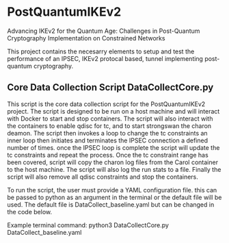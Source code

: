 # PostQuantumIKEv2
Advancing IKEv2 for the Quantum Age: Challenges in Post-Quantum Cryptography Implementation on Constrained Networks

This project contains the necesarry elements to setup and test the performance of an IPSEC, IKEv2 protocal based, tunnel implementing post-quantum cryptography. 


## Core Data Collection Script DataCollectCore.py
  This script is the core data collection script for the PostQuantumIKEv2 project.
  The script is designed to be run on a host machine and will interact with Docker
  to start and stop containers. The script will also interact with the containers
  to enable qdisc for tc, and to start strongswan the charon deamon. 
  The script then invokes a loop to change the tc constraints
  an inner loop then initiates and terminates the IPSEC connection a defined number of times. 
  once the IPSEC loop is complete the script will update the tc constraints and repeat the process.
  Once the tc constraint range has been covered, script will copy the charon log files 
  from the Carol container to the host machine. The script will also log the run stats to a file. 
  Finally the script will also remove all qdisc constraints and stop the containers.

  To run the script, the user must provide a YAML configuration file.
  this can be passed to python as an argument in the terminal or the default file will be used.
  The default file is DataCollect_baseline.yaml but can be changed in the code below.

  Example terminal command: python3 DataCollectCore.py DataCollect_baseline.yaml



